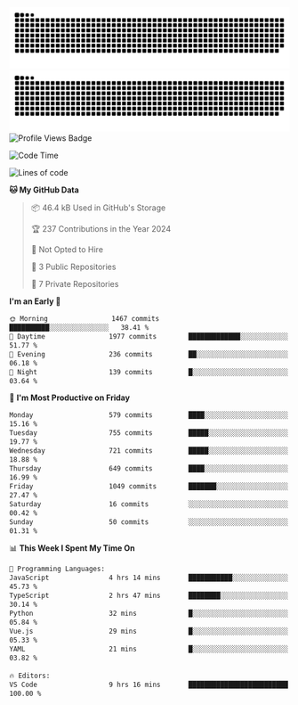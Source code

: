 <img src="https://github.com/nielsbaggerman/nielsbaggerman/blob/output/github-contribution-grid-snake.svg#gh-light-mode-only" alt="GitHub Snake Light">
<img src="https://github.com/nielsbaggerman/nielsbaggerman/blob/output/github-contribution-grid-snake-dark.svg#gh-dark-mode-only" alt="GitHub Snake Dark">
<img src="https://komarev.com/ghpvc/?username=nielsbaggerman&amp;label=Profile+Views" alt="Profile Views Badge" />

<!--START_SECTION:waka-->
![Code Time](http://img.shields.io/badge/Code%20Time-1%2C993%20hrs%2028%20mins-blue)

![Lines of code](https://img.shields.io/badge/From%20Hello%20World%20I%27ve%20Written-7.5%20million%20lines%20of%20code-blue)

**🐱 My GitHub Data** 

> 📦 46.4 kB Used in GitHub's Storage 
 > 
> 🏆 237 Contributions in the Year 2024
 > 
> 🚫 Not Opted to Hire
 > 
> 📜 3 Public Repositories 
 > 
> 🔑 7 Private Repositories 
 > 
**I'm an Early 🐤** 

```text
🌞 Morning                1467 commits        ██████████░░░░░░░░░░░░░░░   38.41 % 
🌆 Daytime                1977 commits        █████████████░░░░░░░░░░░░   51.77 % 
🌃 Evening                236 commits         ██░░░░░░░░░░░░░░░░░░░░░░░   06.18 % 
🌙 Night                  139 commits         █░░░░░░░░░░░░░░░░░░░░░░░░   03.64 % 
```
📅 **I'm Most Productive on Friday** 

```text
Monday                   579 commits         ████░░░░░░░░░░░░░░░░░░░░░   15.16 % 
Tuesday                  755 commits         █████░░░░░░░░░░░░░░░░░░░░   19.77 % 
Wednesday                721 commits         █████░░░░░░░░░░░░░░░░░░░░   18.88 % 
Thursday                 649 commits         ████░░░░░░░░░░░░░░░░░░░░░   16.99 % 
Friday                   1049 commits        ███████░░░░░░░░░░░░░░░░░░   27.47 % 
Saturday                 16 commits          ░░░░░░░░░░░░░░░░░░░░░░░░░   00.42 % 
Sunday                   50 commits          ░░░░░░░░░░░░░░░░░░░░░░░░░   01.31 % 
```


📊 **This Week I Spent My Time On** 

```text
💬 Programming Languages: 
JavaScript               4 hrs 14 mins       ███████████░░░░░░░░░░░░░░   45.73 % 
TypeScript               2 hrs 47 mins       ████████░░░░░░░░░░░░░░░░░   30.14 % 
Python                   32 mins             █░░░░░░░░░░░░░░░░░░░░░░░░   05.84 % 
Vue.js                   29 mins             █░░░░░░░░░░░░░░░░░░░░░░░░   05.33 % 
YAML                     21 mins             █░░░░░░░░░░░░░░░░░░░░░░░░   03.82 % 

🔥 Editors: 
VS Code                  9 hrs 16 mins       █████████████████████████   100.00 % 
```


<!--END_SECTION:waka-->
